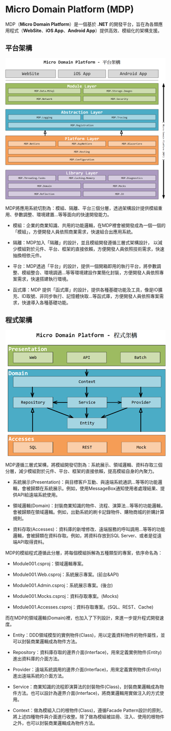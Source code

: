 # Micro Domain Platform (MDP)

MDP（**Micro Domain Platform**）是一個基於 **.NET** 的開發平台，旨在為各類應用程式（**WebSite**、**iOS App**、**Android App**）提供高效、模組化的架構支援。


## 平台架構

![MDP-平台架構](https://raw.githubusercontent.com/MDPCore/.github/refs/heads/main/docs/MDP-平台架構.png)

MDP將應用系統切割為：模組、隔離、平台三個分層，透過架構設計提供模組重用、參數調整、環境建置...等等面向的快速開發能力。

- 模組：企業的商業知識、共用的功能邏輯，在MDP裡會被開發成為一個一個的「模組」，方便開發人員依照商業需求，快速組合出應用系統。

- 隔離：MDP加入「隔離」的設計，並且模組開發遵循三層式架構設計， 以減少模組對於元件、平台、框架的直接依賴，方便開發人員依照技術需求，快速抽換相依元件。

- 平台：MDP透過「平台」的設計，提供一個開箱即用的執行平台，將參數調整、模組整合、環境調適...等等環境建設作業簡化封裝，方便開發人員依照專案需求，快速搭建執行環境。

- 函式庫：MDP 提供「函式庫」的設計，提供各種基礎功能及工具，像是IO擴充、ID取號、非同步執行、記憶體快取...等函式庫，方便開發人員依照專案需求，快速導入各種基礎功能。


## 程式架構

![MDP-程式架構](https://raw.githubusercontent.com/MDPCore/.github/refs/heads/main/docs/MDP-程式架構.png)

MDP遵循三層式架構，將模組開發切割為：系統展示、領域邏輯、資料存取三個分層，減少模組對於元件、平台、框架的直接依賴，提高模組自身的內聚力。

- 系統展示(Presentation)：與目標客戶互動、與遠端系統通訊...等等的功能邏輯，會被歸類在系統展示。例如，使用MessageBox通知使用者處理結果、提供API給遠端系統使用。

- 領域邏輯(Domain)：封裝商業知識的物件、流程、演算法...等等的功能邏輯，會被歸類在領域邏輯。例如，出勤系統的刷卡記錄物件、購物商城的折購計算規則。

- 資料存取(Accesses)：資料庫的新增修改、遠端服務的呼叫調用...等等的功能邏輯，會被歸類在資料存取。例如，將資料存放到SQL Server、或者是從遠端API取得資料。

MDP的模組程式遵循此分層，將每個模組拆解為五種類型的專案，依序命名為：

- Module001.csproj：領域邏輯專案。

- Module001.Web.csproj：系統展示專案。(前台&API)

- Module001.Admin.csproj：系統展示專案。(後台)

- Module001.Mocks.csproj：資料存取專案。(Mocks)

- Module001.Accesses.csproj：資料存取專案。(SQL、REST、Cache)

而在MDP的領域邏輯(Domain)裡，也加入了下列設計，來進一步提升程式開發速度。

- Entity：DDD領域模型的實例物件(Class)，用以定義資料物件的物件屬性，並可以封裝商業邏輯成為物件方法。

- Repository：資料庫存取的邊界介面(Interface)，用來定義實例物件(Entity)進出資料庫的介面方法。

- Provider：遠端系統調用的邊界介面(Interface)，用來定義實例物件(Entity)進出遠端系統的介面方法。

- Service：商業知識的流程即演算法的封裝物件(Class)，封裝商業邏輯成為物件方法。也可以設計為邊界介面(Interface)，將商業邏輯用實做注入的方式使用。

- Context：做為模組入口的根物件(Class)，遵循Facade Pattern設計的原則，將上述四種物件與介面進行收整。除了做為模組被註冊、注入、使用的根物件之外，也可以封裝商業邏輯成為物件方法。